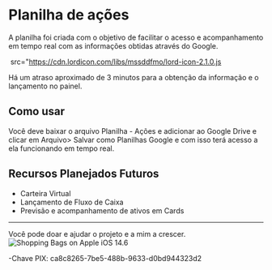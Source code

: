 # **Planilha de ações**
A planilha foi criada com o objetivo de facilitar o acesso e acompanhamento em tempo real com as informações obtidas através do Google. 

<img> src="https://cdn.lordicon.com/libs/mssddfmo/lord-icon-2.1.0.js <img> 
<lord-icon
    src="https://cdn.lordicon.com/lupuorrc.json"
    trigger="loop"
    colors="primary:#121331,secondary:#08a88a"
    style="width:250px;height:250px">
</lord-icon>

Há um atraso aproximado de 3 minutos para a obtenção da informação e o lançamento no painel. 

## Como usar
Você deve baixar o arquivo Planilha - Ações e adicionar ao Google Drive e clicar em Arquivo> Salvar como Planilhas Google e com isso terá acesso a ela funcionando em tempo real. 


## Recursos Planejados Futuros

 - Carteira Virtual 
 - Lançamento de Fluxo de Caixa 
 - Previsão e acompanhamento de ativos em Cards


------

Você pode doar e ajudar o projeto e a mim a crescer. 
![Shopping Bags on Apple iOS 14.6](https://emojipedia-us.s3.dualstack.us-west-1.amazonaws.com/thumbs/120/apple/285/shopping-bags_1f6cd-fe0f.png)

-Chave PIX: ca8c8265-7be5-488b-9633-d0bd944323d2

